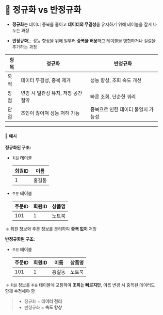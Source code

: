 # 🧩 정규화 vs 반정규화

* **정규화**는 데이터 중복을 줄이고 **데이터의 무결성**을 유지하기 위해 테이블을 잘게 나누는 과정

* **반정규화**는 성능 향상을 위해 일부러 **중복을 허용**하고 테이블을 병합하거나 컬럼을 추가하는 과정

| 항목 | 정규화                   | 반정규화                |
| -- | --------------------- | ------------------- |
| 목적 | 데이터 무결성, 중복 제거        | 성능 향상, 조회 속도 개선     |
| 장점 | 변경 시 일관성 유지, 저장 공간 절약 | 빠른 조회, 단순한 쿼리       |
| 단점 | 조인이 많아져 성능 저하 가능      | 중복으로 인한 데이터 불일치 가능성 |

---

#### 📌 예시

**정규화된 구조:**

* `회원` 테이블

  | 회원ID | 이름  |
  | ---- | --- |
  | 1    | 홍길동 |

* `주문` 테이블

  | 주문ID | 회원ID | 상품명 |
  | ---- | ---- | --- |
  | 101  | 1    | 노트북 |

→ 회원 정보와 주문 정보를 분리하여 **중복 없이** 저장

**반정규화된 구조:**

* `주문` 테이블

  | 주문ID | 회원ID | 이름  | 상품명 |
  | ---- | ---- | --- | --- |
  | 101  | 1    | 홍길동 | 노트북 |

→ `회원` 정보를 `주문` 테이블에 포함하여 **조회는 빠르지만**, 이름 변경 시 중복된 데이터도 함께 수정해야 함

> * 정규화 = **데이터 정리**
> * 반정규화 = **속도 향상**

